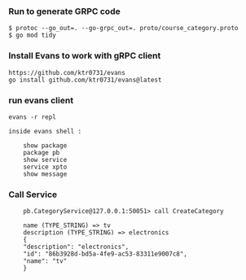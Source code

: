 ### Run to generate GRPC code

    $ protoc --go_out=. --go-grpc_out=. proto/course_category.proto
    $ go mod tidy

### Install Evans to work with gRPC client

    https://github.com/ktr0731/evans
    go install github.com/ktr0731/evans@latest

### run evans client

    evans -r repl

    inside evans shell :

        show package
        package pb
        show service
        service xpto
        show message

### Call Service

        pb.CategoryService@127.0.0.1:50051> call CreateCategory

        name (TYPE_STRING) => tv
        description (TYPE_STRING) => electronics
        {
        "description": "electronics",
        "id": "86b3928d-bd5a-4fe9-ac53-83311e9007c8",
        "name": "tv"
        }
